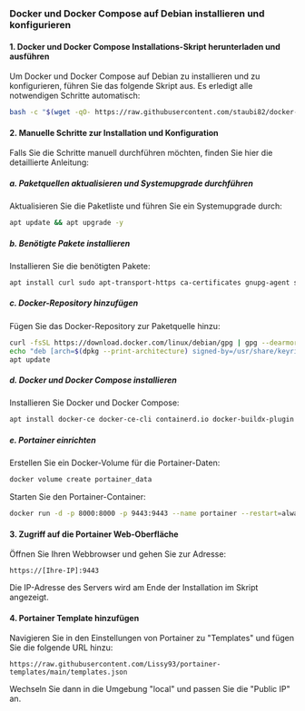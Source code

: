 ### Docker und Docker Compose auf Debian installieren und konfigurieren

#### 1. Docker und Docker Compose Installations-Skript herunterladen und ausführen

Um Docker und Docker Compose auf Debian zu installieren und zu konfigurieren, führen Sie das folgende Skript aus. Es erledigt alle notwendigen Schritte automatisch:

```bash
bash -c "$(wget -qO- https://raw.githubusercontent.com/staubi82/docker-install-script/main/install_docker.sh)"
```

#### 2. Manuelle Schritte zur Installation und Konfiguration

Falls Sie die Schritte manuell durchführen möchten, finden Sie hier die detaillierte Anleitung:

##### a. Paketquellen aktualisieren und Systemupgrade durchführen

Aktualisieren Sie die Paketliste und führen Sie ein Systemupgrade durch:

```bash
apt update && apt upgrade -y
```

##### b. Benötigte Pakete installieren

Installieren Sie die benötigten Pakete:

```bash
apt install curl sudo apt-transport-https ca-certificates gnupg-agent software-properties-common -y
```

##### c. Docker-Repository hinzufügen

Fügen Sie das Docker-Repository zur Paketquelle hinzu:

```bash
curl -fsSL https://download.docker.com/linux/debian/gpg | gpg --dearmor -o /usr/share/keyrings/docker.gpg
echo "deb [arch=$(dpkg --print-architecture) signed-by=/usr/share/keyrings/docker.gpg] https://download.docker.com/linux/debian bookworm stable" | tee /etc/apt/sources.list.d/docker.list > /dev/null
apt update
```

##### d. Docker und Docker Compose installieren

Installieren Sie Docker und Docker Compose:

```bash
apt install docker-ce docker-ce-cli containerd.io docker-buildx-plugin docker-compose-plugin docker-compose -y
```

##### e. Portainer einrichten

Erstellen Sie ein Docker-Volume für die Portainer-Daten:

```bash
docker volume create portainer_data
```

Starten Sie den Portainer-Container:

```bash
docker run -d -p 8000:8000 -p 9443:9443 --name portainer --restart=always -v /var/run/docker.sock:/var/run/docker.sock -v portainer_data:/data portainer/portainer-ce:latest
```

#### 3. Zugriff auf die Portainer Web-Oberfläche

Öffnen Sie Ihren Webbrowser und gehen Sie zur Adresse:

```http
https://[Ihre-IP]:9443
```

Die IP-Adresse des Servers wird am Ende der Installation im Skript angezeigt.

#### 4. Portainer Template hinzufügen

Navigieren Sie in den Einstellungen von Portainer zu "Templates" und fügen Sie die folgende URL hinzu:

```
https://raw.githubusercontent.com/Lissy93/portainer-templates/main/templates.json
```

Wechseln Sie dann in die Umgebung "local" und passen Sie die "Public IP" an.
